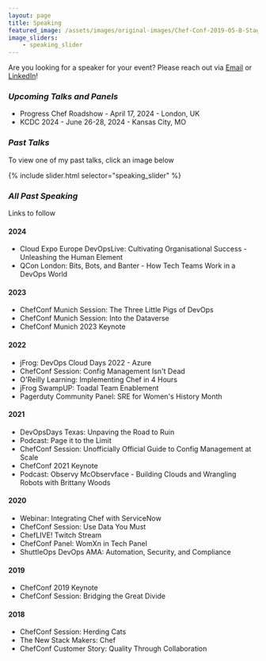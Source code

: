 ```yaml
---
layout: page
title: Speaking
featured_image: /assets/images/original-images/Chef-Conf-2019-05-B-Stage-058.jpg
image_sliders: 
    - speaking_slider
---
```

Are you looking for a speaker for your event? Please reach out via [Email](mailto:brittanywoods2008@gmail.com) or [LinkedIn](https://www.linkedin.com/in/bnwoods)!

### _Upcoming Talks and Panels_
- Progress Chef Roadshow - April 17, 2024 - London, UK
- KCDC 2024 - June 26-28, 2024 - Kansas City, MO

### _Past Talks_
To view one of my past talks, click an image below

{% include slider.html selector="speaking_slider" %}

### _All Past Speaking_

Links to follow

#### 2024
- Cloud Expo Europe DevOpsLive: Cultivating Organisational Success - Unleashing the Human Element
- QCon London: Bits, Bots, and Banter - How Tech Teams Work in a DevOps World


#### 2023
- ChefConf Munich Session: The Three Little Pigs of DevOps
- ChefConf Munich Session: Into the Dataverse
- ChefConf Munich 2023 Keynote

#### 2022
- jFrog: DevOps Cloud Days 2022 - Azure
- ChefConf Session: Config Management Isn't Dead
- O'Reilly Learning: Implementing Chef in 4 Hours
- jFrog SwampUP: Toadal Team Enablement
- Pagerduty Community Panel: SRE for Women's History Month

#### 2021
- DevOpsDays Texas: Unpaving the Road to Ruin
- Podcast: Page it to the Limit
- ChefConf Session: Unofficially Official Guide to Config Management at Scale
- ChefConf 2021 Keynote
- Podcast: Observy McObservface - Building Clouds and Wrangling Robots with Brittany Woods

#### 2020
- Webinar: Integrating Chef with ServiceNow
- ChefConf Session: Use Data You Must
- ChefLIVE! Twitch Stream
- ChefConf Panel: WomXn in Tech Panel
- ShuttleOps DevOps AMA: Automation, Security, and Compliance

#### 2019
- ChefConf 2019 Keynote
- ChefConf Session: Bridging the Great Divide

#### 2018
- ChefConf Session: Herding Cats
- The New Stack Makers: Chef
- ChefConf Customer Story: Quality Through Collaboration
